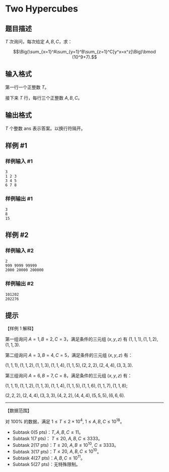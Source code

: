 # Two Hypercubes

## 题目描述

$T$ 次询问，每次给定 $A,B,C$，求：

$$\Big(\sum_{x=1}^A\sum_{y=1}^B\sum_{z=1}^C[y^x=x^z]\Big)\bmod (10^9+7).$$

## 输入格式

第一行一个正整数 $T$。

接下来 $T$ 行，每行三个正整数 $A,B,C$。

## 输出格式

$T$ 个整数 $\text{ans}$ 表示答案。以换行符隔开。

## 样例 #1

### 样例输入 #1
```
3
1 2 3
3 4 5 
6 7 8
```

### 样例输出 #1

```
3
8
15
```

## 样例 #2

### 样例输入 #2
```
2
999 9999 99999
2000 20000 200000
```

### 样例输出 #2

```
101202
202276
```

## 提示

【样例 1 解释】

第一组询问 $A=1,B=2,C=3$，满足条件的三元组 $(x,y,z)$ 有 $(1,1,1),(1,1,2),(1,1,3).$

第二组询问 $A=3,B=4,C=5$，满足条件的三元组 $(x,y,z)$ 有：

$(1,1,1),(1,1,2),(1,1,3),(1,1,4),(1,1,5),(2,2,2),(2,4,4),(3,3,3).$

第三组询问 $A=6,B=7,C=8$，满足条件的三元组 $(x,y,z)$ 有：

$(1,1,1),(1,1,2),(1,1,3),(1,1,4),(1,1,5),(1,1,6),(1,1,7),(1,1,8);$

$(2,2,2),(2,4,4),(3,3,3),(4,2,2),(4,4,4),(5,5,5),(6,6,6).$

---

【数据范围】

对 $100\%$ 的数据，满足 $1\leq T\leq 2\times 10^4,\ 1\leq A,B,C\leq 10^{18}$。


- $\text{Subtask}\ 0(5\ \text{pts})$：$T,A,B,C\leq 11$。
- $\text{Subtask}\ 1(7\ \text{pts})$： $T\leq 20,\ A,B,C\leq 3333$。
- $\text{Subtask}\ 2(17\ \text{pts})$：$T\leq 20,\ A,B\leq 10^{10},\ C\leq 3333$。
- $\text{Subtask}\ 3(17\ \text{pts})$：$T\leq 20,\ A,B,C\leq 10^{10}$。
- $\text{Subtask}\ 4(27\ \text{pts})$：$A,B,C\leq 10^{11}$。
- $\text{Subtask}\ 5(27\ \text{pts})$：无特殊限制。
